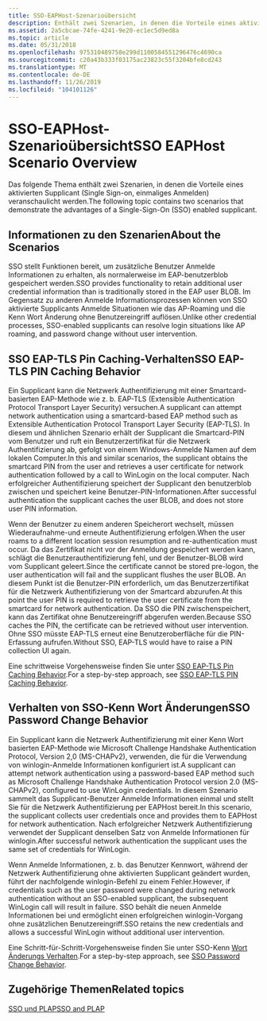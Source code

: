 ```yaml
---
title: SSO-EAPHost-Szenarioübersicht
description: Enthält zwei Szenarien, in denen die Vorteile eines aktivierten Supplicant (Single Sign-on, einmaliges Anmelden) aufgezeigt werden.
ms.assetid: 2a5cbcae-74fe-4241-9e20-ec1ec5d9ed8a
ms.topic: article
ms.date: 05/31/2018
ms.openlocfilehash: 975310489758e299d1100584551296476c4690ca
ms.sourcegitcommit: c20a43b333f03175ac23823c55f3204bfe8cd243
ms.translationtype: MT
ms.contentlocale: de-DE
ms.lasthandoff: 11/26/2019
ms.locfileid: "104101126"
---
```

# <a name="sso-eaphost-scenario-overview"></a><span data-ttu-id="bb216-103">SSO-EAPHost-Szenarioübersicht</span><span class="sxs-lookup"><span data-stu-id="bb216-103">SSO EAPHost Scenario Overview</span></span>

<span data-ttu-id="bb216-104">Das folgende Thema enthält zwei Szenarien, in denen die Vorteile eines aktivierten Supplicant (Single Sign-on, einmaliges Anmelden) veranschaulicht werden.</span><span class="sxs-lookup"><span data-stu-id="bb216-104">The following topic contains two scenarios that demonstrate the advantages of a Single-Sign-On (SSO) enabled supplicant.</span></span>

## <a name="about-the-scenarios"></a><span data-ttu-id="bb216-105">Informationen zu den Szenarien</span><span class="sxs-lookup"><span data-stu-id="bb216-105">About the Scenarios</span></span>

<span data-ttu-id="bb216-106">SSO stellt Funktionen bereit, um zusätzliche Benutzer Anmelde Informationen zu erhalten, als normalerweise im EAP-benutzerblob gespeichert werden.</span><span class="sxs-lookup"><span data-stu-id="bb216-106">SSO provides functionality to retain additional user credential information than is traditionally stored in the EAP user BLOB.</span></span> <span data-ttu-id="bb216-107">Im Gegensatz zu anderen Anmelde Informationsprozessen können von SSO aktivierte Supplicants Anmelde Situationen wie das AP-Roaming und die Kenn Wort Änderung ohne Benutzereingriff auflösen.</span><span class="sxs-lookup"><span data-stu-id="bb216-107">Unlike other credential processes, SSO-enabled supplicants can resolve login situations like AP roaming, and password change without user intervention.</span></span>

## <a name="sso-eap-tls-pin-caching-behavior"></a><span data-ttu-id="bb216-108">SSO EAP-TLS Pin Caching-Verhalten</span><span class="sxs-lookup"><span data-stu-id="bb216-108">SSO EAP-TLS PIN Caching Behavior</span></span>

<span data-ttu-id="bb216-109">Ein Supplicant kann die Netzwerk Authentifizierung mit einer Smartcard-basierten EAP-Methode wie z. b. EAP-TLS (Extensible Authentication Protocol Transport Layer Security) versuchen.</span><span class="sxs-lookup"><span data-stu-id="bb216-109">A supplicant can attempt network authentication using a smartcard-based EAP method such as Extensible Authentication Protocol Transport Layer Security (EAP-TLS).</span></span> <span data-ttu-id="bb216-110">In diesem und ähnlichen Szenario erhält der Supplicant die Smartcard-PIN vom Benutzer und ruft ein Benutzerzertifikat für die Netzwerk Authentifizierung ab, gefolgt von einem Windows-Anmelde Namen auf dem lokalen Computer.</span><span class="sxs-lookup"><span data-stu-id="bb216-110">In this and similar scenarios, the supplicant obtains the smartcard PIN from the user and retrieves a user certificate for network authentication followed by a call to WinLogin on the local computer.</span></span> <span data-ttu-id="bb216-111">Nach erfolgreicher Authentifizierung speichert der Supplicant den benutzerblob zwischen und speichert keine Benutzer-PIN-Informationen.</span><span class="sxs-lookup"><span data-stu-id="bb216-111">After successful authentication the supplicant caches the user BLOB, and does not store user PIN information.</span></span>

<span data-ttu-id="bb216-112">Wenn der Benutzer zu einem anderen Speicherort wechselt, müssen Wiederaufnahme-und erneute Authentifizierung erfolgen.</span><span class="sxs-lookup"><span data-stu-id="bb216-112">When the user roams to a different location session resumption and re-authentication must occur.</span></span> <span data-ttu-id="bb216-113">Da das Zertifikat nicht vor der Anmeldung gespeichert werden kann, schlägt die Benutzerauthentifizierung fehl, und der Benutzer-BLOB wird vom Supplicant geleert.</span><span class="sxs-lookup"><span data-stu-id="bb216-113">Since the certificate cannot be stored pre-logon, the user authentication will fail and the supplicant flushes the user BLOB.</span></span> <span data-ttu-id="bb216-114">An diesem Punkt ist die Benutzer-PIN erforderlich, um das Benutzerzertifikat für die Netzwerk Authentifizierung von der Smartcard abzurufen.</span><span class="sxs-lookup"><span data-stu-id="bb216-114">At this point the user PIN is required to retrieve the user certificate from the smartcard for network authentication.</span></span> <span data-ttu-id="bb216-115">Da SSO die PIN zwischenspeichert, kann das Zertifikat ohne Benutzereingriff abgerufen werden.</span><span class="sxs-lookup"><span data-stu-id="bb216-115">Because SSO caches the PIN, the certificate can be retrieved without user intervention.</span></span> <span data-ttu-id="bb216-116">Ohne SSO müsste EAP-TLS erneut eine Benutzeroberfläche für die PIN-Erfassung aufrufen.</span><span class="sxs-lookup"><span data-stu-id="bb216-116">Without SSO, EAP-TLS would have to raise a PIN collection UI again.</span></span>

<span data-ttu-id="bb216-117">Eine schrittweise Vorgehensweise finden Sie unter [SSO EAP-TLS Pin Caching Behavior](sso-eap-tls-pin-caching-behavior-.md).</span><span class="sxs-lookup"><span data-stu-id="bb216-117">For a step-by-step approach, see [SSO EAP-TLS PIN Caching Behavior](sso-eap-tls-pin-caching-behavior-.md).</span></span>

## <a name="sso-password-change-behavior"></a><span data-ttu-id="bb216-118">Verhalten von SSO-Kenn Wort Änderungen</span><span class="sxs-lookup"><span data-stu-id="bb216-118">SSO Password Change Behavior</span></span>

<span data-ttu-id="bb216-119">Ein Supplicant kann die Netzwerk Authentifizierung mit einer Kenn Wort basierten EAP-Methode wie Microsoft Challenge Handshake Authentication Protocol, Version 2,0 (MS-CHAPv2), verwenden, die für die Verwendung von winlogin-Anmelde Informationen konfiguriert ist.</span><span class="sxs-lookup"><span data-stu-id="bb216-119">A supplicant can attempt network authentication using a password-based EAP method such as Microsoft Challenge Handshake Authentication Protocol version 2.0 (MS-CHAPv2), configured to use WinLogin credentials.</span></span> <span data-ttu-id="bb216-120">In diesem Szenario sammelt das Supplicant-Benutzer Anmelde Informationen einmal und stellt Sie für die Netzwerk Authentifizierung per EAPHost bereit.</span><span class="sxs-lookup"><span data-stu-id="bb216-120">In this scenario, the supplicant collects user credentials once and provides them to EAPHost for network authentication.</span></span> <span data-ttu-id="bb216-121">Nach erfolgreicher Netzwerk Authentifizierung verwendet der Supplicant denselben Satz von Anmelde Informationen für winlogin.</span><span class="sxs-lookup"><span data-stu-id="bb216-121">After successful network authentication the supplicant uses the same set of credentials for WinLogin.</span></span>

<span data-ttu-id="bb216-122">Wenn Anmelde Informationen, z. b. das Benutzer Kennwort, während der Netzwerk Authentifizierung ohne aktivierten Supplicant geändert wurden, führt der nachfolgende winlogin-Befehl zu einem Fehler.</span><span class="sxs-lookup"><span data-stu-id="bb216-122">However, if credentials such as the user password were changed during network authentication without an SSO-enabled supplicant, the subsequent WinLogin call will result in failure.</span></span> <span data-ttu-id="bb216-123">SSO behält die neuen Anmelde Informationen bei und ermöglicht einen erfolgreichen winlogin-Vorgang ohne zusätzlichen Benutzereingriff.</span><span class="sxs-lookup"><span data-stu-id="bb216-123">SSO retains the new credentials and allows a successful WinLogin without additional user intervention.</span></span>

<span data-ttu-id="bb216-124">Eine Schritt-für-Schritt-Vorgehensweise finden Sie unter SSO-Kenn [Wort Änderungs Verhalten](sso-password-change-behavior-.md).</span><span class="sxs-lookup"><span data-stu-id="bb216-124">For a step-by-step approach, see [SSO Password Change Behavior](sso-password-change-behavior-.md).</span></span>

## <a name="related-topics"></a><span data-ttu-id="bb216-125">Zugehörige Themen</span><span class="sxs-lookup"><span data-stu-id="bb216-125">Related topics</span></span>

<dl> <dt>

[<span data-ttu-id="bb216-126">SSO und PLAP</span><span class="sxs-lookup"><span data-stu-id="bb216-126">SSO and PLAP</span></span>](understanding-sso-and-plap.md)
</dt> </dl>

 

 




